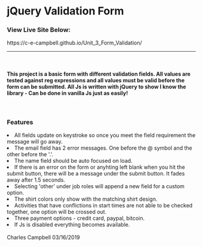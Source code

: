 <h1>jQuery Validation Form</h1>
<h3>View Live Site Below:</h3>
https://c-e-campbell.github.io/Unit_3_Form_Validation/
<hr>
<br>
<h4>This project is a basic form with different validation fields. All values are tested against reg expressions and all values must be valid before the form can be submitted. All Js is written with jQuery to show I know the library - Can be done in vanilla Js just as easily!</h4><br>
<h3>Features</h3>
<li>All fields update on keystroke so once you meet the field requirement the message will go away.</li>
<li>The email field has 2 error messages. One before the @ symbol and the other before the '.'.</li>
<li>The name field should be auto focused on load.</li>
<li>If there is an error on the form or anyhting left blank when you hit the submit button, there will be a message under the submit button. It fades away after 1.5 seconds.</li>
<li>Selecting 'other' under job roles will append a new field for a custom option.</li>
<li>The shirt colors only show with the matching shirt design.</li>
<li>Activities that have conflictions in start times are not able to be checked together, one option will be crossed out.</li>
<li>Three payment options - credit card, paypal, bitcoin.</li>
<li>If Js is disabled everything becomes available.</li>
<br>
Charles Campbell 03/16/2019
